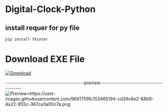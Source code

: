 # Digital-Clock-Python
## install requer for py file
    pip install tkinter

# Download EXE File
<a href="https://github.com/proarafat/digital-clock-python/raw/main/mainexe/mysetup.exe">
         <img alt="Download" src="https://user-images.githubusercontent.com/96917595/153041118-c67359e3-190a-4747-9df7-70adb943a5e9.png"></a>

---------------------------------------preview---------------------------------------<BR>
<img src="https://user-images.githubusercontent.com/96917595/153465194-cd39c6e2-68b9-4a22-855c-367ca3a00c7a.png" alt="Preview=https://user-images.githubusercontent.com/96917595/153465194-cd39c6e2-68b9-4a22-855c-367ca3a00c7a.png">




